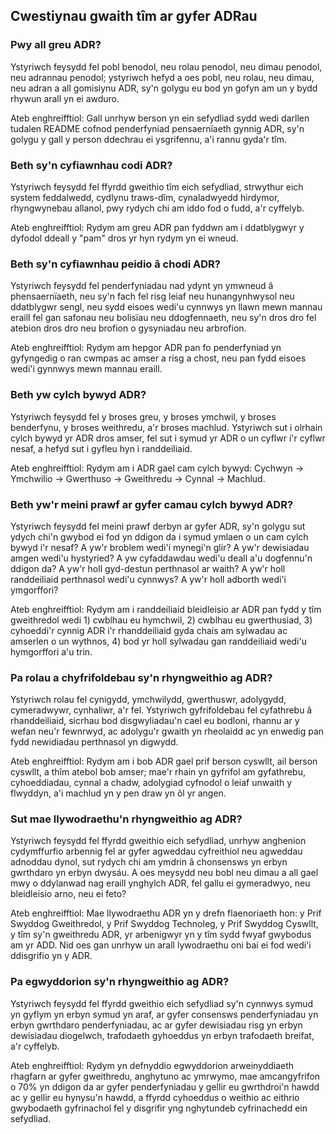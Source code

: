 ## Cwestiynau gwaith tîm ar gyfer ADRau

### Pwy all greu ADR?

Ystyriwch feysydd fel pobl benodol, neu rolau penodol, neu dimau penodol, neu adrannau penodol; ystyriwch hefyd a oes pobl, neu rolau, neu dimau, neu adran a all gomisiynu ADR, sy'n golygu eu bod yn gofyn am un y bydd rhywun arall yn ei awduro.

Ateb enghreifftiol: Gall unrhyw berson yn ein sefydliad sydd wedi darllen tudalen README cofnod penderfyniad pensaernïaeth gynnig ADR, sy'n golygu y gall y person ddechrau ei ysgrifennu, a'i rannu gyda'r tîm.

### Beth sy'n cyfiawnhau codi ADR?

Ystyriwch feysydd fel ffyrdd gweithio tîm eich sefydliad, strwythur eich system feddalwedd, cydlynu traws-dîm, cynaladwyedd hirdymor, rhyngwynebau allanol, pwy rydych chi am iddo fod o fudd, a'r cyffelyb.

Ateb enghreifftiol: Rydym am greu ADR pan fyddwn am i ddatblygwyr y dyfodol ddeall y "pam" dros yr hyn rydym yn ei wneud.

### Beth sy'n cyfiawnhau peidio â chodi ADR?

Ystyriwch feysydd fel penderfyniadau nad ydynt yn ymwneud â phensaernïaeth, neu sy'n fach fel risg leiaf neu hunangynhwysol neu ddatblygwr sengl, neu sydd eisoes wedi'u cynnwys yn llawn mewn mannau eraill fel gan safonau neu bolisïau neu ddogfennaeth, neu sy'n dros dro fel atebion dros dro neu brofion o gysyniadau neu arbrofion.

Ateb enghreifftiol: Rydym am hepgor ADR pan fo penderfyniad yn gyfyngedig o ran cwmpas ac amser a risg a chost, neu pan fydd eisoes wedi'i gynnwys mewn mannau eraill.

### Beth yw cylch bywyd ADR?

Ystyriwch feysydd fel y broses greu, y broses ymchwil, y broses benderfynu, y broses weithredu, a'r broses machlud. Ystyriwch sut i olrhain cylch bywyd yr ADR dros amser, fel sut i symud yr ADR o un cyflwr i'r cyflwr nesaf, a hefyd sut i gyfleu hyn i randdeiliaid.

Ateb enghreifftiol: Rydym am i ADR gael cam cylch bywyd: Cychwyn → Ymchwilio → Gwerthuso → Gweithredu → Cynnal → Machlud.

### Beth yw'r meini prawf ar gyfer camau cylch bywyd ADR?

Ystyriwch feysydd fel meini prawf derbyn ar gyfer ADR, sy'n golygu sut ydych chi'n gwybod ei fod yn ddigon da i symud ymlaen o un cam cylch bywyd i'r nesaf? A yw'r broblem wedi'i mynegi'n glir? A yw'r dewisiadau amgen wedi'u hystyried? A yw cyfaddawdau wedi'u deall a'u dogfennu'n ddigon da?
A yw'r holl gyd-destun perthnasol ar waith? A yw'r holl randdeiliaid perthnasol wedi'u cynnwys? A yw'r holl adborth wedi'i ymgorffori?

Ateb enghreifftiol: Rydym am i randdeiliaid bleidleisio ar ADR pan fydd y tîm gweithredol wedi 1) cwblhau eu hymchwil, 2) cwblhau eu gwerthusiad, 3) cyhoeddi'r cynnig ADR i'r rhanddeiliaid gyda chais am sylwadau ac amserlen o un wythnos, 4) bod yr holl sylwadau gan randdeiliaid wedi'u hymgorffori a'u trin.

### Pa rolau a chyfrifoldebau sy'n rhyngweithio ag ADR?

Ystyriwch rolau fel cynigydd, ymchwilydd, gwerthuswr, adolygydd, cymeradwywr, cynhaliwr, a'r fel. Ystyriwch gyfrifoldebau fel cyfathrebu â rhanddeiliaid, sicrhau bod disgwyliadau'n cael eu bodloni, rhannu ar y wefan neu'r fewnrwyd, ac adolygu'r gwaith yn rheolaidd ac yn enwedig pan fydd newidiadau perthnasol yn digwydd.

Ateb enghreifftiol: Rydym am i bob ADR gael prif berson cyswllt, ail berson cyswllt, a thîm atebol bob amser; mae'r rhain yn gyfrifol am gyfathrebu, cyhoeddiadau, cynnal a chadw, adolygiad cyfnodol o leiaf unwaith y flwyddyn, a'i machlud yn y pen draw yn ôl yr angen.

### Sut mae llywodraethu'n rhyngweithio ag ADR?

Ystyriwch feysydd fel ffyrdd gweithio eich sefydliad, unrhyw anghenion cydymffurfio arbennig fel ar gyfer agweddau cyfreithiol neu agweddau adnoddau dynol, sut rydych chi am ymdrin â chonsensws yn erbyn gwrthdaro yn erbyn dwysáu. A oes meysydd neu bobl neu dimau a all gael mwy o ddylanwad nag eraill ynghylch ADR, fel gallu ei gymeradwyo, neu bleidleisio arno, neu ei feto?

Ateb enghreifftiol: Mae llywodraethu ADR yn y drefn flaenoriaeth hon: y Prif Swyddog Gweithredol, y Prif Swyddog Technoleg, y Prif Swyddog Cyswllt, y tîm sy'n gweithredu ADR, yr arbenigwyr yn y tîm sydd fwyaf gwybodus am yr ADD. Nid oes gan unrhyw un arall lywodraethu oni bai ei fod wedi'i ddisgrifio yn y ADR.

### Pa egwyddorion sy'n rhyngweithio ag ADR?

Ystyriwch feysydd fel ffyrdd gweithio eich sefydliad sy'n cynnwys symud yn gyflym yn erbyn symud yn araf, ar gyfer consensws penderfyniadau yn erbyn gwrthdaro penderfyniadau, ac ar gyfer dewisiadau risg yn erbyn dewisiadau diogelwch, trafodaeth gyhoeddus yn erbyn trafodaeth breifat, a'r cyffelyb.

Ateb enghreifftiol: Rydym yn defnyddio egwyddorion arweinyddiaeth rhagfarn ar gyfer gweithredu, anghytuno ac ymrwymo, mae amcangyfrifon o 70% yn ddigon da ar gyfer penderfyniadau y gellir eu gwrthdroi'n hawdd ac y gellir eu hynysu'n hawdd, a ffyrdd cyhoeddus o weithio ac eithrio gwybodaeth gyfrinachol fel y disgrifir yng nghytundeb cyfrinachedd ein sefydliad.

